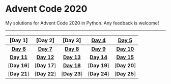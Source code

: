 # Advent Code 2020
My solutions for Advent Code 2020 in Python. Any feedback is welcome!
___
|[Day 1]|[Day 2]|[Day 3]|[Day 4](4/main.py)|[Day 5](5/main.py)|
| :---: | :---: | :---: | :---: | :---: |
|[**Day 6**](6/main.py)|[**Day 7**](7/main.py)|[**Day 8**](8/main.py)|[**Day 9**](9/main.py)|[**Day 10**](10/main.py)|
|[**Day 11**](11/)|[**Day 12**](12/main.py)|[**Day 13**](13/main.py)|[**Day 14**](14/main.py)|[**Day 15**](15/main.py)|
|[**Day 16**]|[**Day 17**]|[**Day 18**](18/)|[**Day 19**]|[**Day 20**]|
|[**Day 21**]|[**Day 22**]|[**Day 23**]|[**Day 24**]|[**Day 25**]|
